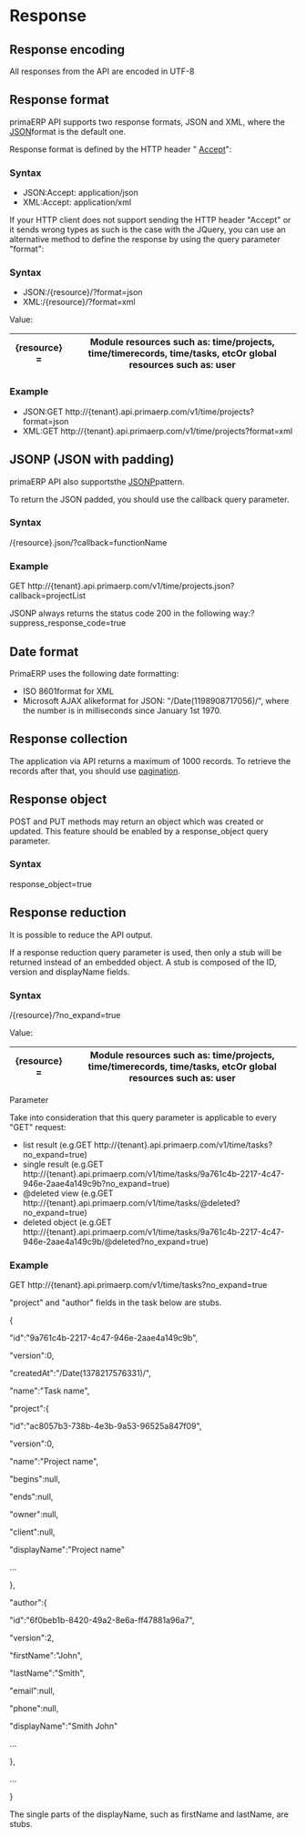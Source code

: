 Response
==

## Response encoding

All responses from the API are encoded in UTF-8

## Response format

primaERP API supports two response formats, JSON and XML, where the [JSON](http://en.wikipedia.org/wiki/JSON)format is the default one.

Response format is defined by the HTTP header " [Accept](http://www.w3.org/Protocols/rfc2616/rfc2616-sec14.html#sec14.1)":

### Syntax

- JSON:Accept: application/json
- XML:Accept: application/xml

If your HTTP client does not support sending the HTTP header "Accept" or it sends wrong types as such is the case with the JQuery, you can use an alternative method to define the response by using the query parameter "format":

### Syntax

- JSON:/{resource}/?format=json
- XML:/{resource}/?format=xml

Value:

| {resource} = | Module resources such as: time/projects, time/timerecords, time/tasks, etcOr global resources such as: user |
| --- | --- |

### Example

- JSON:GET http://{tenant}.api.primaerp.com/v1/time/projects?format=json
- XML:GET http://{tenant}.api.primaerp.com/v1/time/projects?format=xml

## JSONP (JSON with padding)

primaERP API also supportsthe [JSONP](http://en.wikipedia.org/wiki/JSONP)pattern.

To return the JSON padded, you should use the callback query parameter.

### Syntax

/{resource}.json/?callback=functionName

### Example

GET http://{tenant}.api.primaerp.com/v1/time/projects.json?callback=projectList

JSONP always returns the status code 200 in the following way:?suppress\_response\_code=true

## Date format

PrimaERP uses the following date formatting:

- ISO 8601format for XML
- Microsoft AJAX alikeformat for JSON: "/Date(1198908717056)/", where the number is in milliseconds since January 1st 1970.

## Response collection

The application via API returns a maximum of 1000 records. To retrieve the records after that, you should use [pagination](http://devdoc.primaerp.com/rest/options#paging).

## Response object

POST and PUT methods may return an object which was created or updated. This feature should be enabled by a response\_object query parameter.

### Syntax

response\_object=true

## Response reduction

It is possible to reduce the API output.

If a response reduction query parameter is used, then only a stub will be returned instead of an embedded object. A stub is composed of the ID, version and displayName fields.

### Syntax

/{resource}/?no\_expand=true

Value:

| {resource} = | Module resources such as: time/projects, time/timerecords, time/tasks, etcOr global resources such as: user |
| --- | --- |

Parameter

Take into consideration that this query parameter is applicable to every "GET" request:

- list result (e.g.GET http://{tenant}.api.primaerp.com/v1/time/tasks?no\_expand=true)
- single result (e.g.GET http://{tenant}.api.primaerp.com/v1/time/tasks/9a761c4b-2217-4c47-946e-2aae4a149c9b?no\_expand=true)
- @deleted view (e.g.GET http://{tenant}.api.primaerp.com/v1/time/tasks/@deleted?no\_expand=true)
- deleted object (e.g.GET http://{tenant}.api.primaerp.com/v1/time/tasks/9a761c4b-2217-4c47-946e-2aae4a149c9b/@deleted?no\_expand=true)

### Example

GET http://{tenant}.api.primaerp.com/v1/time/tasks?no\_expand=true

"project" and "author" fields in the task below are stubs.

{

 "id":"9a761c4b-2217-4c47-946e-2aae4a149c9b",

 "version":0,

 "createdAt":"/Date(1378217576331)/",

 "name":"Task name",

 "project":{

  "id":"ac8057b3-738b-4e3b-9a53-96525a847f09",

  "version":0,

  "name":"Project name",

  "begins":null,

  "ends":null,

  "owner":null,

  "client":null,

  "displayName":"Project name"

  ...

 },

 "author":{

  "id":"6f0beb1b-8420-49a2-8e6a-ff47881a96a7",

  "version":2,

  "firstName":"John",

  "lastName":"Smith",

  "email":null,

  "phone":null,

  "displayName":"Smith John"

  ...

 },

 ...

}

The single parts of the displayName, such as firstName and lastName, are stubs.
